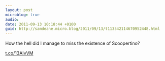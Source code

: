 ```yaml
---
layout: post
microblog: true
audio: 
date: 2011-09-13 10:18:44 +0100
guid: http://samdeane.micro.blog/2011/09/13/t113542114670952448.html
---
```

How the hell did I manage to miss the existence of Scoopertino?

[t.co/13AIvVM](http://t.co/13AIvVM)
